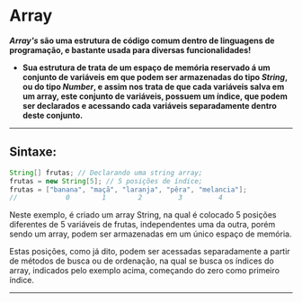 # Array

***Array's* são uma estrutura de código comum dentro de linguagens de programação, e bastante usada para diversas funcionalidades!**

- **Sua estrutura de trata de um espaço de memória reservado á um conjunto de variáveis em que podem ser armazenadas do tipo *String*, ou do tipo *Number*, e assim nos trata de que cada variáveis salva em um array, este conjunto de variáveis, possuem um índice, que podem ser declarados e acessando cada variáveis separadamente dentro deste conjunto.** 
---

## Sintaxe: 

```java
String[] frutas; // Declarando uma string array;
frutas = new String[5]; // 5 posições de índice;
frutas = ["banana", "maçã", "laranja", "pêra", "melancia"];
//            0        1        2         3         4
```

Neste exemplo, é criado um array String, na qual é colocado 5 posições diferentes de 5 variáveis de frutas, independentes uma da outra, porém sendo um array, podem ser armazenadas em um único espaço de memória.

Estas posições, como já dito, podem ser acessadas separadamente a partir de métodos de busca ou de ordenação, na qual se busca os índices do array, indicados pelo exemplo acima, começando do zero como primeiro índice.

---
